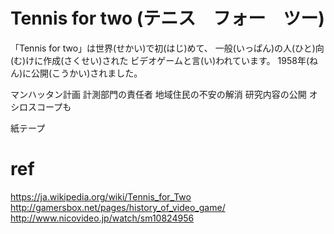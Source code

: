 # Tennis for two (テニス　フォー　ツー)

「Tennis for two」は世界(せかい)で初(はじ)めて、
一般(いっぱん)の人(ひと)向(む)けに作成(さくせい)された
ビデオゲームと言(い)われています。
1958年(ねん)に公開(こうかい)されました。


マンハッタン計画 
計測部門の責任者
地域住民の不安の解消
研究内容の公開
オシロスコープも

紙テープ


# ref
https://ja.wikipedia.org/wiki/Tennis_for_Two
http://gamersbox.net/pages/history_of_video_game/
http://www.nicovideo.jp/watch/sm10824956
